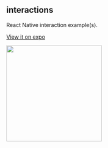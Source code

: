 ## interactions

React Native interaction example(s).

[View it on expo](https://exp.host/@planes/interactions)

<img src="https://raw.githubusercontent.com/kirkness/interactions/master/swipe-interaction.gif" width="250" />
